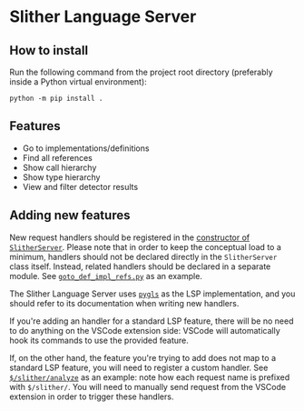 # Slither Language Server

## How to install

Run the following command from the project root directory (preferably inside a Python virtual environment):

    python -m pip install .

## Features

* Go to implementations/definitions
* Find all references
* Show call hierarchy
* Show type hierarchy
* View and filter detector results

## Adding new features

New request handlers should be registered in the [constructor of `SlitherServer`](https://github.com/crytic/slither-lsp/blob/4e951da5244b15b69a5cbf4ce2444f205a0d0417/slither_lsp/app/slither_server.py#L120). Please note that in order to keep the conceptual load to a minimum, handlers should not be declared directly in the `SlitherServer` class itself. Instead, related handlers should be declared in a separate module. See [`goto_def_impl_refs.py`](https://github.com/crytic/slither-lsp/blob/c914576b74f748f69738a0a7a38ee6d53bfd1614/slither_lsp/app/request_handlers/goto_def_impl_refs.py) as an example.

The Slither Language Server uses [`pygls`](https://pygls.readthedocs.io/en/latest/index.html) as the LSP implementation, and you should refer to its documentation when writing new handlers.

If you're adding an handler for a standard LSP feature, there will be no need to do anything on the VSCode extension side: VSCode will automatically hook its commands to use the provided feature.

If, on the other hand, the feature you're trying to add does not map to a standard LSP feature, you will need to register a custom handler. See [`$/slither/analyze`](https://github.com/crytic/slither-lsp/blob/4e951da5244b15b69a5cbf4ce2444f205a0d0417/slither_lsp/app/slither_server.py#L117) as an example: note how each request name is prefixed with `$/slither/`. You will need to manually send request from the VSCode extension in order to trigger these handlers.
